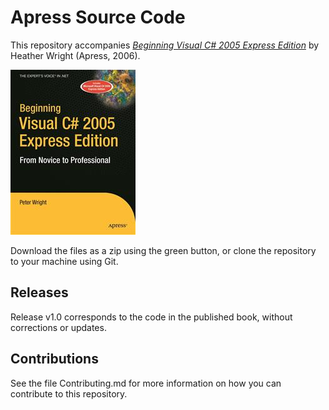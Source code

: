 # Apress Source Code

This repository accompanies [*Beginning Visual C# 2005 Express Edition*](http://www.apress.com/9781590595497) by Heather Wright (Apress, 2006).

![Cover image](9781590595497.jpg)

Download the files as a zip using the green button, or clone the repository to your machine using Git.

## Releases

Release v1.0 corresponds to the code in the published book, without corrections or updates.

## Contributions

See the file Contributing.md for more information on how you can contribute to this repository.
